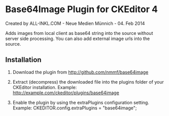 Base64Image Plugin for CKEditor 4
=================================

Created by ALL-INKL.COM - Neue Medien Münnich - 04. Feb 2014

Adds images from local client as base64 string into the source without server
side processing. You can also add external image urls into the source.

## Installation

 1. Download the plugin from http://github.com/nmmf/base64image

 2. Extract (decompress) the downloaded file into the plugins folder of your
	CKEditor installation.
	Example: http://example.com/ckeditor/plugins/base64image

 3. Enable the plugin by using the extraPlugins configuration setting.
	Example: CKEDITOR.config.extraPlugins = "base64image";
